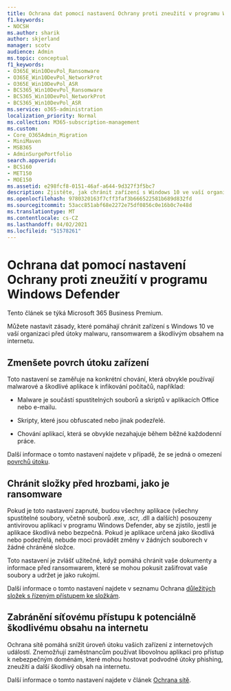 ```yaml
---
title: Ochrana dat pomocí nastavení Ochrany proti zneužití v programu Windows Defender
f1.keywords:
- NOCSH
ms.author: sharik
author: skjerland
manager: scotv
audience: Admin
ms.topic: conceptual
f1_keywords:
- O365E_Win10DevPol_Ransomware
- O365E_Win10DevPol_NetworkProt
- O365E_Win10DevPol_ASR
- BCS365_Win10DevPol_Ransomware
- BCS365_Win10DevPol_NetworkProt
- BCS365_Win10DevPol_ASR
ms.service: o365-administration
localization_priority: Normal
ms.collection: M365-subscription-management
ms.custom:
- Core_O365Admin_Migration
- MiniMaven
- MSB365
- AdminSurgePortfolio
search.appverid:
- BCS160
- MET150
- MOE150
ms.assetid: e298fcf8-0151-46af-a644-9d327f3f5bc7
description: Zjistěte, jak chránit zařízení s Windows 10 ve vaší organizaci před útoky malwaru, ransomwarem a škodlivým obsahem na internetu.
ms.openlocfilehash: 9780320163f7cff3faf3b666522581b689d832fd
ms.sourcegitcommit: 53acc851abf68e2272e75df0856c0e16b0c7e48d
ms.translationtype: MT
ms.contentlocale: cs-CZ
ms.lasthandoff: 04/02/2021
ms.locfileid: "51578261"
---
```

# <a name="protect-your-data-with-windows-defender-exploit-guard-settings"></a>Ochrana dat pomocí nastavení Ochrany proti zneužití v programu Windows Defender

Tento článek se týká Microsoft 365 Business Premium.

Můžete nastavit zásady, které pomáhají chránit zařízení s Windows 10 ve vaší organizaci před útoky malwaru, ransomwarem a škodlivým obsahem na internetu.
  
## <a name="reduce-the-attack-surface-of-devices"></a>Zmenšete povrch útoku zařízení

Toto nastavení se zaměřuje na konkrétní chování, která obvykle používají malwarové a škodlivé aplikace k infikování počítačů, například:
  
- Malware je součástí spustitelných souborů a skriptů v aplikacích Office nebo e-mailu.
    
- Skripty, které jsou obfuscated nebo jinak podezřelé.
    
- Chování aplikací, která se obvykle nezahajuje během běžné každodenní práce.
    
Další informace o tomto nastavení najdete v případě, že se jedná o omezení [povrchů útoku](/windows/security/threat-protection/microsoft-defender-atp/exploit-protection).
  
## <a name="protect-folders-from-threats-such-as-ransomware"></a>Chránit složky před hrozbami, jako je ransomware

Pokud je toto nastavení zapnuté, budou všechny aplikace (všechny spustitelné soubory, včetně souborů .exe, .scr, .dll a dalších) posouzeny antivirovou aplikací v programu Windows Defender, aby se zjistilo, jestli je aplikace škodlivá nebo bezpečná. Pokud je aplikace určená jako škodlivá nebo podezřelá, nebude moci provádět změny v žádných souborech v žádné chráněné složce.
  
Toto nastavení je zvlášť užitečné, když pomáhá chránit vaše dokumenty a informace před ransomwarem, které se mohou pokusit zašifrovat vaše soubory a udržet je jako rukojmí.
  
Další informace o tomto nastavení najdete v seznamu Ochrana [důležitých složek s řízeným přístupem ke složkám](/mem/configmgr/protect/deploy-use/create-deploy-exploit-guard-policy#bkmk_CFA).
  
## <a name="prevent-network-access-to-potentially-malicious-content-on-the-internet"></a>Zabránění síťovému přístupu k potenciálně škodlivému obsahu na internetu

Ochrana sítě pomáhá snížit úroveň útoku vašich zařízení z internetových událostí. Znemožňují zaměstnancům používat libovolnou aplikaci pro přístup k nebezpečným doménám, které mohou hostovat podvodné útoky phishing, zneužití a další škodlivý obsah na internetu.
  
Další informace o tomto nastavení najdete v článek [Ochrana sítě](/mem/configmgr/protect/deploy-use/create-deploy-exploit-guard-policy#bkmk_Nwp).
